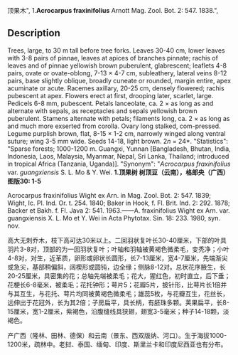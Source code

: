 顶果木",
1.**Acrocarpus fraxinifolius** Arnott Mag. Zool. Bot. 2: 547. 1838.",

## Description
Trees, large, to 30 m tall before tree forks. Leaves 30-40 cm, lower leaves with 3-8 pairs of pinnae, leaves at apices of branches pinnate; rachis of leaves and of pinnae yellowish brown puberulent, glabrescent; leaflets 4-8 pairs, ovate or ovate-oblong, 7-13 × 4-7 cm, subleathery, lateral veins 8-12 pairs, base slightly oblique, broadly cuneate or rounded, margin entire, apex acuminate or acute. Racemes axillary, 20-25 cm, densely flowered; rachis pubescent at apex. Flowers erect at first, drooping later, scarlet, large. Pedicels 6-8 mm, pubescent. Petals lanceolate, ca. 2 × as long as and alternate with sepals, as receptacles and sepals yellowish brown puberulent. Stamens alternate with petals; filaments long, ca. 2 × as long as and much more exserted from corolla. Ovary long stalked, com-pressed. Legume purplish brown, flat, 8-15 × 1-2 cm, narrowly winged along ventral suture; wing 3-5 mm wide. Seeds 14-18, light brown. 2*n* = 24*.
  "Statistics": "Sparse forests; 1000-1200 m. Guangxi, Yunnan [Bangladesh, Bhutan, India, Indonesia, Laos, Malaysia, Myanmar, Nepal, Sri Lanka, Thailand; introduced in tropical Africa (Tanzania, Uganda)].
  "Synonym": "*Acrocarpus fraxinifolius* var. *guangxiensis* S. L. Mo &amp; Y. Wei.
**1.顶果树 树顶豆（云南），格郎央（广西）图版30: 1-5**

Acrocarpus fraxinifolius Wight ex Arn. in Mag. Zool. Bot. 2: 547. 1839; Wight, Ic. Pl. Ind. Or. t. 254. 1840; Baker in Hook, f. Fl. Brit. Ind. 2: 292. 1878; Backer et Bakh. f. Fl. Java 2: 541. 1963.——A. fraxinifolius Wight ex Arn. var. guangxiensis X. L. Mo et Y. Wei in Acta Phytotax. Sin. 18: 233. 1980, syn. nov.

高大无刺乔木，枝下高可达30米以上。二回羽状复叶长30-40厘米，下部的叶具羽片3-8对，顶部的为一回羽状复叶；叶轴和羽轴被黄褐色微柔毛，变秃净；小叶4-8对，对生，近革质，卵形或卵状长圆形，长7-13厘米，宽4-7厘米，先端渐尖或急尖，基部稍偏斜，阔楔形或圆钝，边全缘；侧脉8-12对。总状花序腋生，长20-25厘米，具密集的花；总轴先端被柔毛；花大，猩红色，初时直立，后下垂；花梗长6-8毫米，被柔毛；花托钟形；萼片5；花瓣5片，披针形，比萼片长1倍并与其互生，与花托、萼片均同被黄褐色微柔毛；雄蕊5枚，与花瓣互生，花丝长，远伸出于花冠外，长为其2倍；子房扁平，具长柄，有胚珠多颗。荚果扁平，长8-15厘米，宽1-2厘米，紫褐色，沿腹缝线具狭翅，翅宽3-5毫米；种子14-18颗，淡褐色。

产广西（隆林、田林、德保）和云南（景东、西双版纳、河口）。生于海拔1000-1200米，疏林中。老挝、泰国、缅甸、印度、斯里兰卡和印度尼西亚也有分布。
